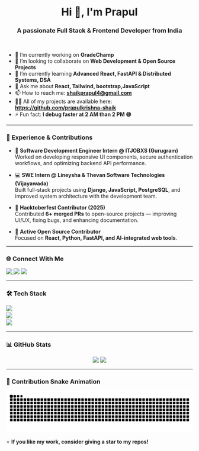 <h1 align="center">Hi 👋, I'm Prapul</h1>
<h3 align="center">A passionate Full Stack & Frontend Developer from India</h3>

<br/>

- 🔭 I’m currently working on **GradeChamp**
- 👯 I’m looking to collaborate on **Web Development & Open Source Projects**
- 🌱 I’m currently learning **Advanced React, FastAPI & Distributed Systems, DSA**
- 💬 Ask me about **React, Tailwind, bootstrap,JavaScript**
- 📫 How to reach me: **shaikprapul4@gmail.com**
- 👨‍💻 All of my projects are available here: **https://github.com/prapulkrishna-shaik**
- ⚡ Fun fact: **I debug faster at 2 AM than 2 PM 😄**

---

### 📄 Experience & Contributions

- 💼 **Software Development Engineer Intern @ ITJOBXS (Gurugram)**  
  Worked on developing responsive UI components, secure authentication workflows, and optimizing backend API performance.

- 💻 **SWE Intern @ Lineysha & Thevan Software Technologies (Vijayawada)**  
  Built full-stack projects using **Django, JavaScript, PostgreSQL**, and improved system architecture with the development team.

- 🎉 **Hacktoberfest Contributor (2025)**  
  Contributed **6+ merged PRs** to open-source projects — improving UI/UX, fixing bugs, and enhancing documentation.

- 🤝 **Active Open Source Contributor**  
  Focused on **React, Python, FastAPI, and AI-integrated web tools**.

---

### 🌐 Connect With Me
<p align="left">
<a href="https://www.linkedin.com/in/shaik-prapul-krishna/" target="_blank">
  <img src="https://skillicons.dev/icons?i=linkedin" height="40"/>
</a>
<a href="mailto:shaikprapul4@gmail.com"><img src="https://skillicons.dev/icons?i=gmail" height="40"/></a>
<a href="https://github.com/prapulkrishna-shaik" target="_blank"><img src="https://skillicons.dev/icons?i=github" height="40"/></a>
</p>

---

### 🛠️ Tech Stack

<p align="left">
<img src="https://skillicons.dev/icons?i=html,css,js,ts,react,tailwind,bootstrap,threejs,gsap" height="45"/>
<br/>
<img src="https://skillicons.dev/icons?i=python,django,fastapi,nodejs,express,postgres,mysql,mongodb" height="45"/>
<br/>
<img src="https://skillicons.dev/icons?i=git,github,linux,docker,figma" height="45"/>
</p>

---

### 📊 GitHub Stats

<p align="center">
<img src="https://github-readme-streak-stats.herokuapp.com/?user=prapulkrishna-shaik&theme=radical" height="165"/>
<img src="https://github-readme-stats.vercel.app/api/top-langs/?username=prapulkrishna-shaik&layout=compact&theme=radical" height="165"/>
</p>

---
### 🐍 Contribution Snake Animation
<p align="center">
  <img src="https://raw.githubusercontent.com/prapulkrishna-shaik/prapulkrishna-shaik/output/github-contribution-grid-snake.svg" alt="snake animation" />
</p>


⭐ **If you like my work, consider giving a star to my repos!**
